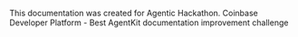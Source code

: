 This documentation was created for Agentic Hackathon. Coinbase Developer Platform - Best AgentKit documentation improvement challenge
